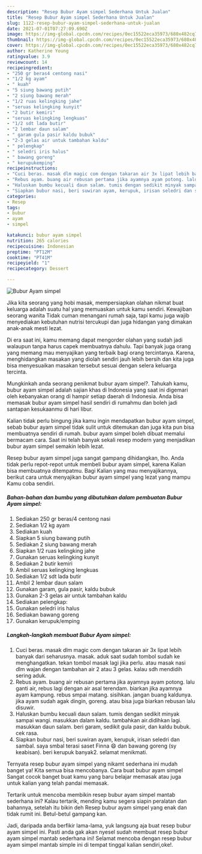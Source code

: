 ```yaml
---
description: "Resep Bubur Ayam simpel Sederhana Untuk Jualan"
title: "Resep Bubur Ayam simpel Sederhana Untuk Jualan"
slug: 1122-resep-bubur-ayam-simpel-sederhana-untuk-jualan
date: 2021-07-01T07:27:09.690Z
image: https://img-global.cpcdn.com/recipes/0ec15522eca35973/680x482cq70/bubur-ayam-simpel-foto-resep-utama.jpg
thumbnail: https://img-global.cpcdn.com/recipes/0ec15522eca35973/680x482cq70/bubur-ayam-simpel-foto-resep-utama.jpg
cover: https://img-global.cpcdn.com/recipes/0ec15522eca35973/680x482cq70/bubur-ayam-simpel-foto-resep-utama.jpg
author: Katherine Young
ratingvalue: 3.9
reviewcount: 14
recipeingredient:
- "250 gr beras4 centong nasi"
- "1/2 kg ayam"
- " kuah"
- "5 siung bawang putih"
- "2 siung bawang merah"
- "1/2 ruas kelingking jahe"
- "seruas kelingking kunyit"
- "2 butir kemiri"
- "seruas kelingking lengkuas"
- "1/2 sdt lada butir"
- "2 lembar daun salam"
- " garam gula pasir kaldu bubuk"
- "2-3 gelas air untuk tambahan kaldu"
- " pelengkap"
- " seledri iris halus"
- " bawang goreng"
- " kerupukemping"
recipeinstructions:
- "Cuci beras. masak dlm magic com dengan takaran air 3x lipat lebih banyak dari seharusnya. masak. aduk saat sudah tombol sudah ke menghangatkan. tekan tombol masak lagi jika perlu. atau masak nasi dlm wajan dengan tambahan air 2 atau 3 gelas. kalau sdh mendidih sering aduk."
- "Rebus ayam. buang air rebusan pertama jika ayamnya ayam potong. lalu ganti air, rebus lagi dengan air asal terendam. biarkan jika ayamnya ayam kampung. rebus smpai matang. sisihkan. jangan buang kaldunya. jika ayam sudah agak dingin, goreng. atau bisa juga biarkan rebusan lalu disuwir."
- "Haluskan bumbu kecuali daun salam. tumis dengan sedikit minyak sampai wangi. masukkan dalam kaldu. tambahkan air.didihkan lagi. masukkan daun salam. beri garam, sedikit gula pasir, dan kaldu bubuk. cek rasa."
- "Siapkan bubur nasi, beri suwiran ayam, kerupuk, irisan seledri dan sambal. saya smbal terasi saset Finna 😄 dan bawang goreng (sy keabisan). beri kerupuk banyak2. selamat menikmati."
categories:
- Resep
tags:
- bubur
- ayam
- simpel

katakunci: bubur ayam simpel 
nutrition: 265 calories
recipecuisine: Indonesian
preptime: "PT12M"
cooktime: "PT41M"
recipeyield: "1"
recipecategory: Dessert

---
```



![Bubur Ayam simpel](https://img-global.cpcdn.com/recipes/0ec15522eca35973/680x482cq70/bubur-ayam-simpel-foto-resep-utama.jpg)

Jika kita seorang yang hobi masak, mempersiapkan olahan nikmat buat keluarga adalah suatu hal yang memuaskan untuk kamu sendiri. Kewajiban seorang  wanita Tidak cuman menangani rumah saja, tapi kamu juga wajib menyediakan kebutuhan nutrisi tercukupi dan juga hidangan yang dimakan anak-anak mesti lezat.

Di era  saat ini, kamu memang dapat mengorder olahan yang sudah jadi walaupun tanpa harus capek membuatnya dahulu. Tapi banyak juga orang yang memang mau menyajikan yang terbaik bagi orang tercintanya. Karena, menghidangkan masakan yang diolah sendiri jauh lebih bersih dan kita juga bisa menyesuaikan masakan tersebut sesuai dengan selera keluarga tercinta. 



Mungkinkah anda seorang penikmat bubur ayam simpel?. Tahukah kamu, bubur ayam simpel adalah sajian khas di Indonesia yang saat ini digemari oleh kebanyakan orang di hampir setiap daerah di Indonesia. Anda bisa memasak bubur ayam simpel hasil sendiri di rumahmu dan boleh jadi santapan kesukaanmu di hari libur.

Kalian tidak perlu bingung jika kamu ingin mendapatkan bubur ayam simpel, sebab bubur ayam simpel tidak sulit untuk ditemukan dan juga kita pun bisa membuatnya sendiri di rumah. bubur ayam simpel boleh dibuat memalui bermacam cara. Saat ini telah banyak sekali resep modern yang menjadikan bubur ayam simpel semakin lebih lezat.

Resep bubur ayam simpel juga sangat gampang dihidangkan, lho. Anda tidak perlu repot-repot untuk membeli bubur ayam simpel, karena Kalian bisa membuatnya ditempatmu. Bagi Kalian yang mau menyajikannya, berikut cara untuk menyajikan bubur ayam simpel yang lezat yang mampu Kamu coba sendiri.

<!--inarticleads1-->

##### Bahan-bahan dan bumbu yang dibutuhkan dalam pembuatan Bubur Ayam simpel:

1. Sediakan 250 gr beras/4 centong nasi
1. Sediakan 1/2 kg ayam
1. Sediakan  kuah
1. Siapkan 5 siung bawang putih
1. Sediakan 2 siung bawang merah
1. Siapkan 1/2 ruas kelingking jahe
1. Gunakan seruas kelingking kunyit
1. Sediakan 2 butir kemiri
1. Ambil seruas kelingking lengkuas
1. Sediakan 1/2 sdt lada butir
1. Ambil 2 lembar daun salam
1. Gunakan  garam, gula pasir, kaldu bubuk
1. Gunakan 2-3 gelas air untuk tambahan kaldu
1. Sediakan  pelengkap:
1. Gunakan  seledri iris halus
1. Sediakan  bawang goreng
1. Gunakan  kerupuk/emping




<!--inarticleads2-->

##### Langkah-langkah membuat Bubur Ayam simpel:

1. Cuci beras. masak dlm magic com dengan takaran air 3x lipat lebih banyak dari seharusnya. masak. aduk saat sudah tombol sudah ke menghangatkan. tekan tombol masak lagi jika perlu. atau masak nasi dlm wajan dengan tambahan air 2 atau 3 gelas. kalau sdh mendidih sering aduk.
1. Rebus ayam. buang air rebusan pertama jika ayamnya ayam potong. lalu ganti air, rebus lagi dengan air asal terendam. biarkan jika ayamnya ayam kampung. rebus smpai matang. sisihkan. jangan buang kaldunya. jika ayam sudah agak dingin, goreng. atau bisa juga biarkan rebusan lalu disuwir.
1. Haluskan bumbu kecuali daun salam. tumis dengan sedikit minyak sampai wangi. masukkan dalam kaldu. tambahkan air.didihkan lagi. masukkan daun salam. beri garam, sedikit gula pasir, dan kaldu bubuk. cek rasa.
1. Siapkan bubur nasi, beri suwiran ayam, kerupuk, irisan seledri dan sambal. saya smbal terasi saset Finna 😄 dan bawang goreng (sy keabisan). beri kerupuk banyak2. selamat menikmati.




Ternyata resep bubur ayam simpel yang nikamt sederhana ini mudah banget ya! Kita semua bisa mencobanya. Cara buat bubur ayam simpel Sangat cocok banget buat kamu yang baru belajar memasak atau juga untuk kalian yang telah pandai memasak.

Tertarik untuk mencoba membikin resep bubur ayam simpel mantab sederhana ini? Kalau tertarik, mending kamu segera siapin peralatan dan bahannya, setelah itu bikin deh Resep bubur ayam simpel yang enak dan tidak rumit ini. Betul-betul gampang kan. 

Jadi, daripada anda berfikir lama-lama, yuk langsung aja buat resep bubur ayam simpel ini. Pasti anda gak akan nyesel sudah membuat resep bubur ayam simpel mantab sederhana ini! Selamat mencoba dengan resep bubur ayam simpel mantab simple ini di tempat tinggal kalian sendiri,oke!.

